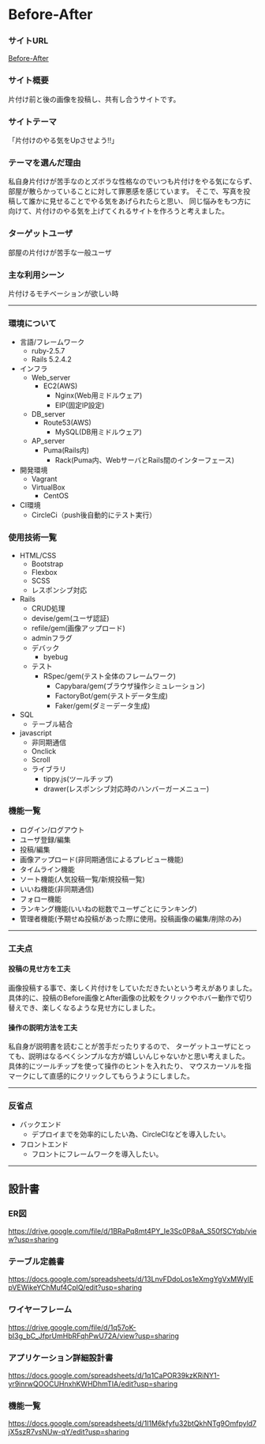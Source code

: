 # Before-After

### サイトURL
<a href="https://beforeafter.work/">Before-After</a>

### サイト概要
片付け前と後の画像を投稿し、共有し合うサイトです。

### サイトテーマ
「片付けのやる気をUpさせよう!!」

### テーマを選んだ理由
私自身片付けが苦手なのとズボラな性格なのでいつも片付けをやる気にならず、
部屋が散らかっていることに対して罪悪感を感じています。
そこで、写真を投稿して誰かに見せることでやる気をあげられたらと思い、
同じ悩みをもつ方に向けて、片付けのやる気を上げてくれるサイトを作ろうと考えました。

### ターゲットユーザ
部屋の片付けが苦手な一般ユーザ

### 主な利用シーン
片付けるモチベーションが欲しい時

***

### 環境について

- 言語/フレームワーク
  - ruby-2.5.7
  - Rails 5.2.4.2
- インフラ
  - Web_server
    - EC2(AWS)
      - Nginx(Web用ミドルウェア)
      - EIP(固定IP設定)
  - DB_server
    - Route53(AWS)
      - MySQL(DB用ミドルウェア)
  - AP_server
    - Puma(Rails内)
      - Rack(Puma内、WebサーバとRails間のインターフェース)
- 開発環境
  - Vagrant
  - VirtualBox
    - CentOS
- CI環境
  - CircleCi（push後自動的にテスト実行）

### 使用技術一覧

- HTML/CSS
  - Bootstrap
  - Flexbox
  - SCSS
  - レスポンシブ対応
- Rails
  - CRUD処理
  - devise/gem(ユーザ認証)
  - refile/gem(画像アップロード)
  - adminフラグ
  - デバック
    - byebug
  - テスト
    - RSpec/gem(テスト全体のフレームワーク)
      - Capybara/gem(ブラウザ操作シミュレーション)
      - FactoryBot/gem(テストデータ生成)
      - Faker/gem(ダミーデータ生成)
- SQL
  - テーブル結合
- javascript
  - 非同期通信
  - Onclick
  - Scroll
  - ライブラリ
    - tippy.js(ツールチップ)
    - drawer(レスポンシブ対応時のハンバーガーメニュー)

### 機能一覧
- ログイン/ログアウト
- ユーザ登録/編集
- 投稿/編集
- 画像アップロード(非同期通信によるプレビュー機能)
- タイムライン機能
- ソート機能(人気投稿一覧/新規投稿一覧)
- いいね機能(非同期通信)
- フォロー機能
- ランキング機能(いいねの総数でユーザごとにランキング)
- 管理者機能(予期せぬ投稿があった際に使用。投稿画像の編集/削除のみ)

***

### 工夫点

#### 投稿の見せ方を工夫
画像投稿する事で、楽しく片付けをしていただきたいという考えがありました。
具体的に、投稿のBefore画像とAfter画像の比較をクリックやホバー動作で切り替えでき、楽しくなるような見せ方にしました。

#### 操作の説明方法を工夫
私自身が説明書を読むことが苦手だったりするので、
ターゲットユーザにとっても、説明はなるべくシンプルな方が嬉しいんじゃないかと思い考えました。
具体的にツールチップを使って操作のヒントを入れたり、
マウスカーソルを指マークにして直感的にクリックしてもらうようにしました。

***

### 反省点
- バックエンド
  - デプロイまでを効率的にしたい為、CircleCIなどを導入したい。
- フロントエンド
  - フロントにフレームワークを導入したい。
  
***

## 設計書

### ER図
<https://drive.google.com/file/d/1BRaPq8mt4PY_Ie3Sc0P8aA_S50fSCYqb/view?usp=sharing>

### テーブル定義書
<https://docs.google.com/spreadsheets/d/13LnvFDdoLos1eXmgYgVxMWyIEpVEWikeYChMuf4CplQ/edit?usp=sharing>

### ワイヤーフレーム
<https://drive.google.com/file/d/1q57oK-bI3g_bC_JfprUmHbRFqhPwU72A/view?usp=sharing>

### アプリケーション詳細設計書
<https://docs.google.com/spreadsheets/d/1q1CaPOR39kzKRiNY1-yr9inrwQOOCUHnxhKWHDhmTIA/edit?usp=sharing>

### 機能一覧
<https://docs.google.com/spreadsheets/d/1I1M6kfyfu32btQkhNTg9Omfpyld7jX5szR7vsNUw-qY/edit?usp=sharing>
